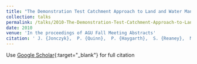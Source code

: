 ```yaml
---
title: "The Demonstration Test Catchment Approach to Land and Water Management in the river Eden Watershed, UK. (Invited)"
collection: talks
permalink: /talks/2010-The-Demonstration-Test-Catchment-Approach-to-Land-and-Water-Management-in-the-river-Eden-Watershed-UK-Invited
date: 2010
venue: 'In the proceedings of AGU Fall Meeting Abstracts'
citation: ' J. {Jonczyk},  P. {Quinn},  P. {Haygarth},  S. {Reaney},  M. {Wilkinson},  S. {Burke},  D. {McGonigle},  B. {Harris}, &quot;The Demonstration Test Catchment Approach to Land and Water Management in the river Eden Watershed, UK. (Invited).&quot; In the proceedings of AGU Fall Meeting Abstracts, 2010.'
---
```

Use [Google Scholar](https://scholar.google.com/scholar?q=The+Demonstration+Test+Catchment+Approach+to+Land+and+Water+Management+in+the+river+Eden+Watershed,+UK.+(Invited)){:target="_blank"} for full citation